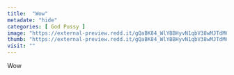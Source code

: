 ```yaml
---
title:  "Wow"
metadate: "hide"
categories: [ God Pussy ]
image: "https://external-preview.redd.it/gQaBK84_WlYBBHyvN1qbV38wMJTdM6QD_weuuW9IbV8.jpg?auto=webp&s=eb4295f59c2415f8d62e50b90a29c59f5ec47fa0"
thumb: "https://external-preview.redd.it/gQaBK84_WlYBBHyvN1qbV38wMJTdM6QD_weuuW9IbV8.jpg?width=1080&crop=smart&auto=webp&s=1382c8241bf8d1b9ac0c361c116db23770597b0c"
visit: ""
---
```

Wow
